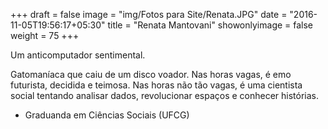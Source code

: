 +++
draft = false
image = "img/Fotos para Site/Renata.JPG"
date = "2016-11-05T19:56:17+05:30"
title = "Renata Mantovani"
showonlyimage = false
weight = 75
+++

Um anticomputador sentimental.

<!--more-->

Gatomaníaca que caiu de um disco voador. Nas horas vagas, é emo futurista, decidida e teimosa. Nas horas não tão vagas, é uma cientista social tentando analisar dados, revolucionar espaços e conhecer histórias.

* Graduanda em Ciências Sociais (UFCG)
